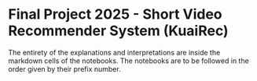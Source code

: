 # Final Project 2025 - Short Video Recommender System (KuaiRec)

The entirety of the explanations and interpretations are inside the markdown cells of the notebooks.
The notebooks are to be followed in the order given by their prefix number.